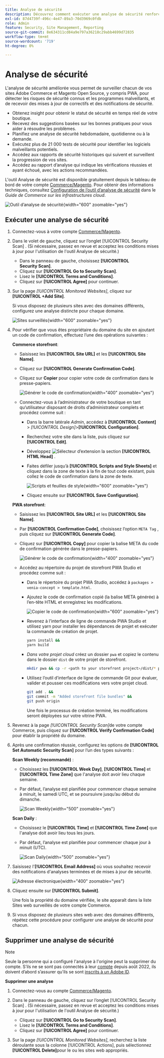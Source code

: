 ```yaml
---
title: Analyse de sécurité
description: Découvrez comment exécuter une analyse de sécurité renforcée et surveiller chacun de vos sites Adobe Commerce et Magento Open Source.
exl-id: 87d4739f-496c-4e47-89a3-70d3969c0fdb
role: Admin
feature: Security, Site Management, Reporting
source-git-commit: 8e634311cd84a9e797a36218c29abb4699d72835
workflow-type: tm+mt
source-wordcount: '719'
ht-degree: 0%

---
```


# Analyse de sécurité

L&#39;analyse de sécurité améliorée vous permet de surveiller chacun de vos sites Adobe Commerce et Magento Open Source, y compris PWA, pour détecter les risques de sécurité connus et les programmes malveillants, et de recevoir des mises à jour de correctifs et des notifications de sécurité.

- Obtenez insight pour obtenir le statut de sécurité en temps réel de votre boutique.
- Recevez des suggestions basées sur les bonnes pratiques pour vous aider à résoudre les problèmes.
- Planifiez une analyse de sécurité hebdomadaire, quotidienne ou à la demande.
- Exécutez plus de 21 000 tests de sécurité pour identifier les logiciels malveillants potentiels.
- Accédez aux rapports de sécurité historiques qui suivent et surveillent la progression de vos sites.
- Accédez au rapport d’analyse qui indique les vérifications réussies et ayant échoué, avec les actions recommandées.

L&#39;outil Analyse de sécurité est disponible gratuitement depuis le tableau de bord de votre compte [Commerce/Magento](../getting-started/commerce-account-create.md). Pour obtenir des informations techniques, consultez [Configuration de l’outil d’analyse de sécurité](https://experienceleague.adobe.com/docs/commerce-cloud-service/user-guide/launch/overview.html#set-up-the-security-scan-tool) dans le _Guide de Commerce sur les infrastructures cloud_.

![Outil d’analyse de sécurité](./assets/magento-security-scan.png){width="600" zoomable="yes"}

## Exécuter une analyse de sécurité

1. Connectez-vous à votre compte [Commerce/Magento](../getting-started/commerce-account-create.md).

1. Dans le volet de gauche, cliquez sur l’onglet [!UICONTROL Security Scan] . (Si nécessaire, passez en revue et acceptez les conditions mises à jour pour l&#39;utilisation de l&#39;outil Analyse de sécurité.)

   - Dans le panneau de gauche, choisissez **[!UICONTROL Security Scan]**.
   - Cliquez sur **[!UICONTROL Go to Security Scan]**.
   - Lisez le **[!UICONTROL Terms and Conditions]**.
   - Cliquez sur **[!UICONTROL Agree]** pour continuer.

1. Sur la page _[!UICONTROL Monitored Websites]_, cliquez sur **[!UICONTROL +Add Site]**.

   Si vous disposez de plusieurs sites avec des domaines différents, configurez une analyse distincte pour chaque domaine.

   ![Sites surveillés](./assets/monitored-website.png){width="600" zoomable="yes"}

1. Pour vérifier que vous êtes propriétaire du domaine du site en ajoutant un code de confirmation, effectuez l’une des opérations suivantes :

   **Commerce storefront**:

   - Saisissez les **[!UICONTROL Site URL]** et les **[!UICONTROL Site Name]**.
   - Cliquez sur **[!UICONTROL Generate Confirmation Code]**.
   - Cliquez sur **Copier** pour copier votre code de confirmation dans le presse-papiers.

     ![Générer le code de confirmation](./assets/scan-site1.png){width="400" zoomable="yes"}

   - Connectez-vous à l’administrateur de votre boutique en tant qu’utilisateur disposant de droits d’administrateur complets et procédez comme suit :

      - Dans la barre latérale _Admin_, accédez à **[!UICONTROL Content]** > _[!UICONTROL Design]_>**[!UICONTROL Configuration]**.
      - Recherchez votre site dans la liste, puis cliquez sur **[!UICONTROL Edit]**.
      - Développez ![Sélecteur d’extension](../assets/icon-display-expand.png) la section **[!UICONTROL HTML Head]** .
      - Faites défiler jusqu’à **[!UICONTROL Scripts and Style Sheets]** et cliquez dans la zone de texte à la fin de tout code existant, puis collez le code de confirmation dans la zone de texte.

        ![ Scripts et feuilles de style ](./assets/scan-paste-code.png){width="600" zoomable="yes"}

      - Cliquez ensuite sur **[!UICONTROL Save Configuration]**.

   **PWA storefront**:

   - Saisissez les **[!UICONTROL Site URL]** et les **[!UICONTROL Site Name]**.

   - Par **[!UICONTROL Confirmation Code]**, choisissez l’option `META Tag` , puis cliquez sur **[!UICONTROL Generate Code]**.

   - Cliquez sur **[!UICONTROL Copy]** pour copier la balise META du code de confirmation générée dans le presse-papiers.

     ![Générer le code de confirmation](./assets/scan-site2.png){width="400" zoomable="yes"}

   - Accédez au répertoire du projet de storefront PWA Studio et procédez comme suit :

      - Dans le répertoire du projet PWA Studio, accédez à `packages > venia-concept > template.html`.
      - Ajoutez le code de confirmation copié (la balise META générée) à l’en-tête HTML et enregistrez les modifications.

        ![Copier le code de confirmation](./assets/code-pwa.png){width="600" zoomable="yes"}

      - Revenez à l’interface de ligne de commande PWA Studio et utilisez yarn pour installer les dépendances de projet et exécuter la commande de création de projet.

        ```sh
        yarn install &&
        yarn build
        ```

      - *Dans votre projet cloud* créez un dossier `pwa` et copiez le contenu dans le dossier `dist` de votre projet de storefront.

        ```sh
        mkdir pwa && cp -r <path to your storefront project>/dist/* pwa
        ```

      - Utilisez l’outil d’interface de ligne de commande Git pour évaluer, valider et pousser ces modifications vers votre projet cloud.

        ```sh
        git add . &&
        git commit -m "Added storefront file bundles" &&
        git push origin
        ```

        Une fois le processus de création terminé, les modifications seront déployées sur votre vitrine PWA.

1. Revenez à la page _[!UICONTROL Security Scan]_&#x200B;de votre compte Commerce, puis cliquez sur **[!UICONTROL Verify Confirmation Code]**&#x200B;pour établir la propriété du domaine.

1. Après une confirmation réussie, configurez les options de **[!UICONTROL Set Automatic Security Scan]** pour l’un des types suivants :

   **Scan Weekly (recommandé)** :

   - Choisissez les **[!UICONTROL Week Day]**, **[!UICONTROL Time]** et **[!UICONTROL Time Zone]** que l&#39;analyse doit avoir lieu chaque semaine.
   - Par défaut, l’analyse est planifiée pour commencer chaque semaine à minuit, le samedi UTC, et se poursuivre jusqu’au début du dimanche.

     ![Scan Weekly](./assets/scan-weekly.png){width="500" zoomable="yes"}

   **Scan Daily** :

   - Choisissez le **[!UICONTROL Time]** et **[!UICONTROL Time Zone]** que l&#39;analyse doit avoir lieu tous les jours.
   - Par défaut, l’analyse est planifiée pour commencer chaque jour à minuit (UTC).

     ![Scan Daily](./assets/scan-daily.png){width="500" zoomable="yes"}

1. Saisissez l&#39;**[!UICONTROL Email Address]** où vous souhaitez recevoir des notifications d&#39;analyses terminées et de mises à jour de sécurité.

   ![Adresse électronique](./assets/scan-notification-email.png){width="400" zoomable="yes"}

1. Cliquez ensuite sur **[!UICONTROL Submit]**.

   Une fois la propriété du domaine vérifiée, le site apparaît dans la liste Sites web surveillés de votre compte Commerce.

1. Si vous disposez de plusieurs sites web avec des domaines différents, répétez cette procédure pour configurer une analyse de sécurité pour chacun.

## Supprimer une analyse de sécurité

>[!NOTE]
>
>Seule la personne qui a configuré l&#39;analyse à l&#39;origine peut la supprimer du compte. S’ils ne se sont pas connectés à leur [compte](https://account.magento.com) depuis août 2022, ils doivent d’abord s’assurer qu’ils se sont [inscrits à un Adobe ID](https://account.magento.com).

**Supprimer une analyse**

1. Connectez-vous au compte [Commerce/Magento](../getting-started/commerce-account-create.md).

1. Dans le panneau de gauche, cliquez sur l’onglet [!UICONTROL Security Scan] . (Si nécessaire, passez en revue et acceptez les conditions mises à jour pour l&#39;utilisation de l&#39;outil Analyse de sécurité.)

   - Cliquez sur **[!UICONTROL Go to Security Scan]**.
   - Lisez le **[!UICONTROL Terms and Conditions]**.
   - Cliquez sur **[!UICONTROL Agree]** pour continuer.

1. Sur la page _[!UICONTROL Monitored Websites]_, recherchez la liste déroulante sous la colonne [!UICONTROL Actions], puis sélectionnez **[!UICONTROL Delete]**&#x200B;pour le ou les sites web appropriés.
